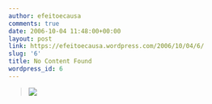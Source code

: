 ```yaml
---
author: efeitoecausa
comments: true
date: 2006-10-04 11:48:00+00:00
layout: post
link: https://efeitoecausa.wordpress.com/2006/10/04/6/
slug: '6'
title: No Content Found
wordpress_id: 6
---
```


>[![](http://photos1.blogger.com/blogger/2881/3937/320/franklinmaciel.jpg)](http://photos1.blogger.com/blogger/2881/3937/1600/franklinmaciel.jpg)
